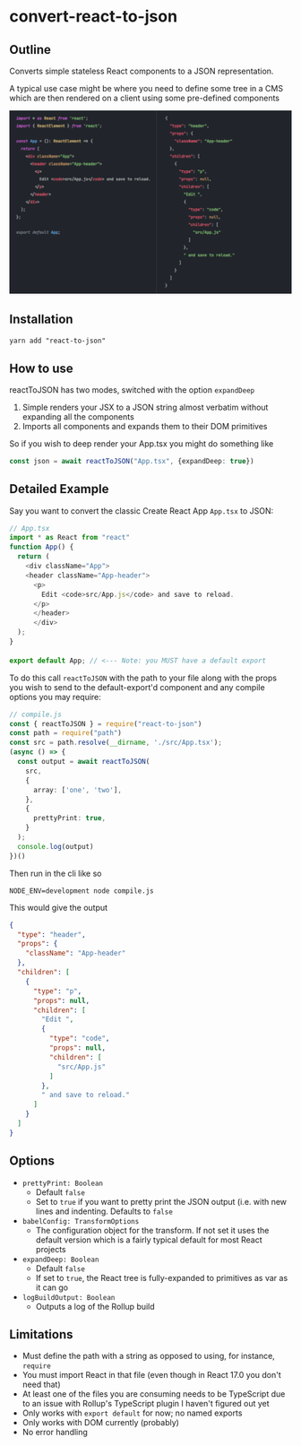 # convert-react-to-json

## Outline

Converts simple stateless React components to a JSON representation.

A typical use case might be where you need to define some tree in a CMS which are then rendered on a client using some pre-defined components

![](./docs/example.png)


## Installation

```
yarn add "react-to-json"
```

## How to use

reactToJSON has two modes, switched with the option `expandDeep`

1. Simple renders your JSX to a JSON string almost verbatim without expanding all the components
2. Imports all components and expands them to their DOM primitives

So if you wish to deep render your App.tsx you might do something like

```typescript
const json = await reactToJSON("App.tsx", {expandDeep: true})
```

## Detailed Example

Say you want to convert the classic Create React App `App.tsx` to JSON:

```typescript
// App.tsx
import * as React from "react"
function App() {
  return (
    <div className="App">
    <header className="App-header">
      <p>
        Edit <code>src/App.js</code> and save to reload.
      </p>
      </header>
      </div>
  );
}

export default App; // <--- Note: you MUST have a default export
```

To do this call `reactToJSON` with the path to your file along with the props you wish to send to the default-export'd component and any compile options you may require:

```typescript
// compile.js
const { reactToJSON } = require("react-to-json")
const path = require("path")
const src = path.resolve(__dirname, './src/App.tsx');
(async () => {
  const output = await reactToJSON(
    src,
    {
      array: ['one', 'two'],
    },
    {
      prettyPrint: true,
    }
  );
  console.log(output)
})()
```

Then run in the cli like so

```
NODE_ENV=development node compile.js 
```

This would give the output

```json
{
  "type": "header",
  "props": {
    "className": "App-header"
  },
  "children": [
    {
      "type": "p",
      "props": null,
      "children": [
        "Edit ",
        {
          "type": "code",
          "props": null,
          "children": [
            "src/App.js"
          ]
        },
        " and save to reload."
      ]
    }
  ]
}
```

## Options

- `prettyPrint: Boolean`
  - Default `false`
  - Set to `true` if you want to pretty print the JSON output (i.e. with new lines and indenting. Defaults to `false`
- `babelConfig: TransformOptions`
  - The configuration object for the transform. If not set it uses the default version which is a fairly typical default for most React projects
- `expandDeep: Boolean`
  - Default `false`  
  - If set to `true`, the React tree is fully-expanded to primitives as var as it can go 
- `logBuildOutput: Boolean`
  - Outputs a log of the Rollup build

## Limitations

- Must define the path with a string as opposed to using, for instance, `require`
- You must import React in that file (even though in React 17.0 you don't need that)
- At least one of the files you are consuming needs to be TypeScript due to an issue with Rollup's TypeScript plugin I haven't figured out yet
- Only works with `export default` for now; no named exports
- Only works with DOM currently (probably)
- No error handling
